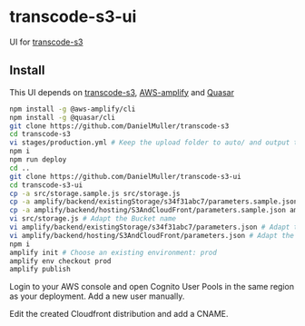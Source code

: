 # transcode-s3-ui

UI for [transcode-s3](https://github.com/DanielMuller/transcode-s3)

## Install
This UI depends on [transcode-s3](https://github.com/DanielMuller/transcode-s3), [AWS-amplify](https://aws-amplify.github.io/) and [Quasar](https://quasar.dev/)

```bash
npm install -g @aws-amplify/cli
npm install -g @quasar/cli
git clone https://github.com/DanielMuller/transcode-s3
cd transcode-s3
vi stages/production.yml # Keep the upload folder to auto/ and output to out/
npm i
npm run deploy
cd ..
git clone https://github.com/DanielMuller/transcode-s3-ui
cd transcode-s3-ui
cp -a src/storage.sample.js src/storage.js
cp -a amplify/backend/existingStorage/s34f31abc7/parameters.sample.json amplify/backend/existingStorage/s34f31abc7/parameters.json
cp -a amplify/backend/hosting/S3AndCloudFront/parameters.sample.json amplify/backend/hosting/S3AndCloudFront/parameters.json
vi src/storage.js # Adapt the Bucket name
vi amplify/backend/existingStorage/s34f31abc7/parameters.json # Adapt the Bucket name
vi amplify/backend/hosting/S3AndCloudFront/parameters.json # Adapt the hosting Bucket name
npm i
amplify init # Choose an existing environment: prod
amplify env checkout prod
amplify publish
```

Login to your AWS console and open Cognito User Pools in the same region as your deployment. Add a new user manually.

Edit the created Cloudfront distribution and add a CNAME.
